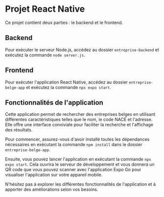 # Projet React Native

Ce projet contient deux parties : le backend et le frontend.

## Backend

Pour exécuter le serveur Node.js, accédez au dossier `entreprise-backend` et exécutez la commande `node server.js`.

## Frontend

Pour exécuter l'application React Native, accédez au dossier `entreprise-belge-app` et exécutez la commande `npx expo start`.

## Fonctionnalités de l'application

Cette application permet de rechercher des entreprises belges en utilisant différentes caractéristiques telles que le nom, le code NACE et l'adresse. Elle offre une interface conviviale pour faciliter la recherche et l'affichage des résultats.

Pour commencer, assurez-vous d'avoir installé toutes les dépendances nécessaires en exécutant la commande `npm install` dans le dossier `entreprise-belge-app`.

Ensuite, vous pouvez lancer l'application en exécutant la commande `npx expo start`. Cela ouvrira le serveur de développement et vous donnera un QR code que vous pouvez scanner avec l'application Expo Go pour visualiser l'application sur votre appareil mobile.

N'hésitez pas à explorer les différentes fonctionnalités de l'application et à apporter des améliorations selon vos besoins.











